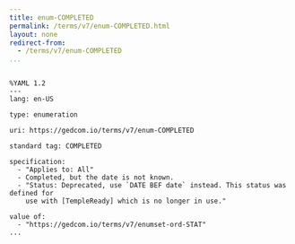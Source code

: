 ```yaml
---
title: enum-COMPLETED
permalink: /terms/v7/enum-COMPLETED.html
layout: none
redirect-from:
  - /terms/v7/enum-COMPLETED
...
```


```

%YAML 1.2
---
lang: en-US

type: enumeration

uri: https://gedcom.io/terms/v7/enum-COMPLETED

standard tag: COMPLETED

specification:
  - "Applies to: All"
  - Completed, but the date is not known.
  - "Status: Deprecated, use `DATE BEF date` instead. This status was defined for
    use with [TempleReady] which is no longer in use."

value of:
  - "https://gedcom.io/terms/v7/enumset-ord-STAT"
...

```
